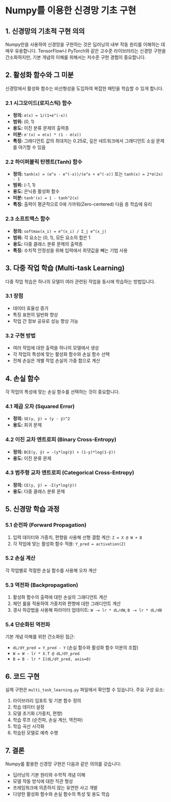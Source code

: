 # Numpy를 이용한 신경망 기초 구현

## 1. 신경망의 기초적 구현 의의

Numpy만을 사용하여 신경망을 구현하는 것은 딥러닝의 내부 작동 원리를 이해하는 데 매우 유용합니다. TensorFlow나 PyTorch와 같은 고수준 라이브러리는 신경망 구현을 간소화하지만, 기본 개념의 이해를 위해서는 저수준 구현 경험이 중요합니다.

## 2. 활성화 함수와 그 미분

신경망에서 활성화 함수는 비선형성을 도입하여 복잡한 패턴을 학습할 수 있게 합니다.

### 2.1 시그모이드(로지스틱) 함수
- **정의:** `σ(x) = 1/(1+e^(-x))`
- **범위:** (0, 1)
- **용도:** 이진 분류 문제의 출력층
- **미분:** `σ'(x) = σ(x) * (1 - σ(x))`
- **특징:** 그래디언트 값의 최대치는 0.25로, 깊은 네트워크에서 그래디언트 소실 문제를 야기할 수 있음

### 2.2 하이퍼볼릭 탄젠트(Tanh) 함수
- **정의:** `tanh(x) = (e^x - e^(-x))/(e^x + e^(-x))` 또는 `tanh(x) = 2*σ(2x) - 1`
- **범위:** (-1, 1)
- **용도:** 은닉층 활성화 함수
- **미분:** `tanh'(x) = 1 - tanh^2(x)`
- **특징:** 출력이 평균적으로 0에 가까워(Zero-centered) 다음 층 학습에 유리

### 2.3 소프트맥스 함수
- **정의:** `softmax(x_i) = e^(x_i) / Σ_j e^(x_j)`
- **범위:** 각 요소는 (0, 1), 모든 요소의 합은 1
- **용도:** 다중 클래스 분류 문제의 출력층
- **특징:** 수치적 안정성을 위해 입력에서 최댓값을 빼는 기법 사용

## 3. 다중 작업 학습 (Multi-task Learning)

다중 작업 학습은 하나의 모델이 여러 관련된 작업을 동시에 학습하는 방법입니다.

### 3.1 장점
- 데이터 효율성 증가
- 특징 표현의 일반화 향상
- 작업 간 정보 공유로 성능 향상 가능

### 3.2 구현 방법
- 여러 작업에 대한 출력을 하나의 모델에서 생성
- 각 작업의 특성에 맞는 활성화 함수와 손실 함수 선택
- 전체 손실은 개별 작업 손실의 가중 합으로 계산

## 4. 손실 함수

각 작업의 특성에 맞는 손실 함수를 선택하는 것이 중요합니다.

### 4.1 제곱 오차 (Squared Error)
- **정의:** `SE(y, ŷ) = (y - ŷ)^2`
- **용도:** 회귀 문제

### 4.2 이진 교차 엔트로피 (Binary Cross-Entropy)
- **정의:** `BCE(y, ŷ) = -(y*log(ŷ) + (1-y)*log(1-ŷ))`
- **용도:** 이진 분류 문제

### 4.3 범주형 교차 엔트로피 (Categorical Cross-Entropy)
- **정의:** `CE(y, ŷ) = -Σ(y*log(ŷ))`
- **용도:** 다중 클래스 분류 문제

## 5. 신경망 학습 과정

### 5.1 순전파 (Forward Propagation)
1. 입력 데이터와 가중치, 편향을 사용해 선형 결합 계산: `Z = X @ W + B`
2. 각 작업에 맞는 활성화 함수 적용: `Y_pred = activation(Z)`

### 5.2 손실 계산
각 작업별로 적절한 손실 함수를 사용해 오차 계산

### 5.3 역전파 (Backpropagation)
1. 활성화 함수의 출력에 대한 손실의 그래디언트 계산
2. 체인 룰을 적용하여 가중치와 편향에 대한 그래디언트 계산
3. 경사 하강법을 사용해 파라미터 업데이트: `W -= lr * dL/dW`, `B -= lr * dL/dB`

### 5.4 단순화된 역전파
기본 개념 이해를 위한 간소화된 접근:
- `dL/dY_pred = Y_pred - Y` (손실 함수와 활성화 함수 미분의 조합)
- `W = W - lr * X.T @ dL/dY_pred`
- `B = B - lr * Σ(dL/dY_pred, axis=0)`

## 6. 코드 구현

실제 구현은 `multi_task_learning.py` 파일에서 확인할 수 있습니다. 
주요 구성 요소:
1. 라이브러리 임포트 및 기본 함수 정의
2. 학습 데이터 설정
3. 모델 초기화 (가중치, 편향)
4. 학습 루프 (순전파, 손실 계산, 역전파)
5. 학습 곡선 시각화
6. 학습된 모델로 예측 수행

## 7. 결론

Numpy를 활용한 신경망 구현은 다음과 같은 의의를 갖습니다:
- 딥러닝의 기본 원리와 수학적 개념 이해
- 모델 작동 방식에 대한 직관 형성
- 프레임워크에 의존하지 않는 유연한 사고 개발
- 다양한 활성화 함수와 손실 함수의 특성 및 용도 학습
